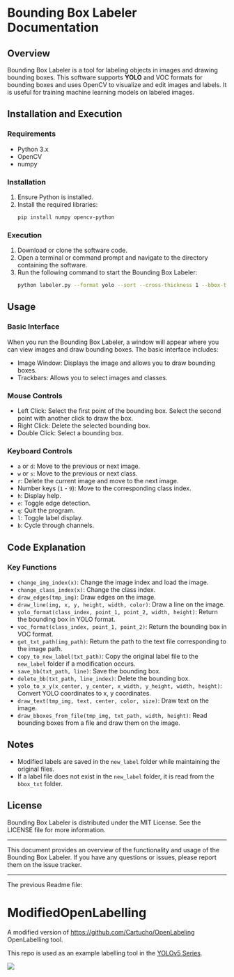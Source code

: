 # Bounding Box Labeler Documentation

## Overview
Bounding Box Labeler is a tool for labeling objects in images and drawing bounding boxes. This software supports **YOLO** and VOC formats for bounding boxes and uses OpenCV to visualize and edit images and labels. It is useful for training machine learning models on labeled images.

## Installation and Execution
### Requirements
- Python 3.x
- OpenCV
- numpy

### Installation
1. Ensure Python is installed.
2. Install the required libraries:
    ```bash
    pip install numpy opencv-python
    ```

### Execution
1. Download or clone the software code.
2. Open a terminal or command prompt and navigate to the directory containing the software.
3. Run the following command to start the Bounding Box Labeler:
    ```bash
    python labeler.py --format yolo --sort --cross-thickness 1 --bbox-thickness 1
    ```

## Usage
### Basic Interface
When you run the Bounding Box Labeler, a window will appear where you can view images and draw bounding boxes. The basic interface includes:
- Image Window: Displays the image and allows you to draw bounding boxes.
- Trackbars: Allows you to select images and classes.

### Mouse Controls
- Left Click: Select the first point of the bounding box. Select the second point with another click to draw the box.
- Right Click: Delete the selected bounding box.
- Double Click: Select a bounding box.

### Keyboard Controls
- `a` or `d`: Move to the previous or next image.
- `w` or `s`: Move to the previous or next class.
- `r`: Delete the current image and move to the next image.
- Number keys (`1` - `9`): Move to the corresponding class index.
- `h`: Display help.
- `e`: Toggle edge detection.
- `q`: Quit the program.
- `l`: Toggle label display.
- `b`: Cycle through channels.

## Code Explanation
### Key Functions
- `change_img_index(x)`: Change the image index and load the image.
- `change_class_index(x)`: Change the class index.
- `draw_edges(tmp_img)`: Draw edges on the image.
- `draw_line(img, x, y, height, width, color)`: Draw a line on the image.
- `yolo_format(class_index, point_1, point_2, width, height)`: Return the bounding box in YOLO format.
- `voc_format(class_index, point_1, point_2)`: Return the bounding box in VOC format.
- `get_txt_path(img_path)`: Return the path to the text file corresponding to the image path.
- `copy_to_new_label(txt_path)`: Copy the original label file to the `new_label` folder if a modification occurs.
- `save_bb(txt_path, line)`: Save the bounding box.
- `delete_bb(txt_path, line_index)`: Delete the bounding box.
- `yolo_to_x_y(x_center, y_center, x_width, y_height, width, height)`: Convert YOLO coordinates to x, y coordinates.
- `draw_text(tmp_img, text, center, color, size)`: Draw text on the image.
- `draw_bboxes_from_file(tmp_img, txt_path, width, height)`: Read bounding boxes from a file and draw them on the image.

## Notes
- Modified labels are saved in the `new_label` folder while maintaining the original files.
- If a label file does not exist in the `new_label` folder, it is read from the `bbox_txt` folder.

## License
Bounding Box Labeler is distributed under the MIT License. See the LICENSE file for more information.

---

This document provides an overview of the functionality and usage of the Bounding Box Labeler. If you have any questions or issues, please report them on the issue tracker.


--- 
The previous Readme file:

# ModifiedOpenLabelling
A modified version of https://github.com/Cartucho/OpenLabeling OpenLabelling tool.

This repo is used as an example labelling tool in the [YOLOv5 Series](https://www.youtube.com/playlist?list=PLD80i8An1OEHEpJVjtujEb0lQWc0GhX_4).

![](https://user-images.githubusercontent.com/41416855/122698979-26331d00-d251-11eb-8d02-f4b479e8c0df.png)


